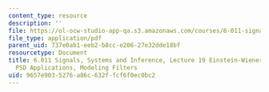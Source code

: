 ```yaml
---
content_type: resource
description: ''
file: https://ol-ocw-studio-app-qa.s3.amazonaws.com/courses/6-011-signals-systems-and-inference-spring-2018/9657e9035276a86c632ffcf6f0ec0bc2_MIT6_011S18lec19.pdf
file_type: application/pdf
parent_uid: 737e0ab1-eeb2-b8cc-e206-27e32dde18bf
resourcetype: Document
title: 6.011 Signals, Systems and Inference, Lecture 19 Einstein-Wiener-Khinchin Theorem,
  PSD Applications, Modeling Filters
uid: 9657e903-5276-a86c-632f-fcf6f0ec0bc2
---
```

